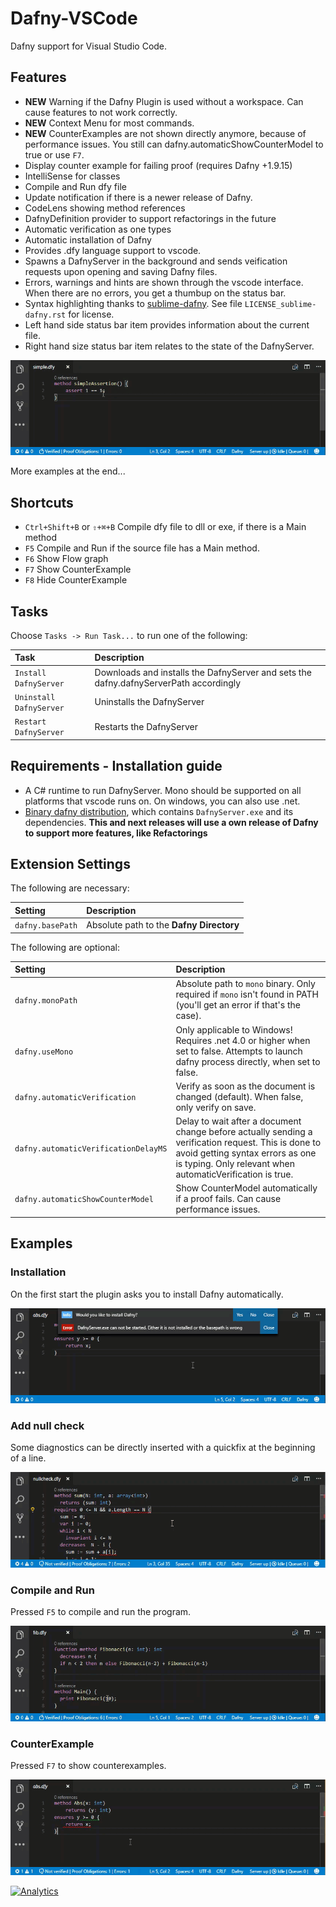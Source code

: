 # Dafny-VSCode

Dafny support for Visual Studio Code.

## Features

* **NEW** Warning if the Dafny Plugin is used without a workspace. Can cause features to not work correctly. 
* **NEW** Context Menu for most commands. 
* **NEW** CounterExamples are not shown directly anymore, because of performance issues. You still can dafny.automaticShowCounterModel to true or use `F7`. 
* Display counter example for failing proof (requires Dafny +1.9.15)
* IntelliSense for classes
* Compile and Run dfy file
* Update notification if there is a newer release of Dafny. 
* CodeLens showing method references
* DafnyDefinition provider to support refactorings in the future 
* Automatic verification as one types 
* Automatic installation of Dafny
* Provides .dfy language support to vscode.
* Spawns a DafnyServer in the background and sends veification requests upon opening and saving Dafny files.
* Errors, warnings and hints are shown through the vscode interface. When there are no errors, you get a thumbup on the status bar.
* Syntax highlighting thanks to [sublime-dafny](https://github.com/erggo/sublime-dafny). See file `LICENSE_sublime-dafny.rst` for license. 
* Left hand side status bar item provides information about the current file.
* Right hand size status bar item relates to the state of the DafnyServer.

![assertions animation](simpleassert.gif)

More examples at the end...

## Shortcuts

* `Ctrl+Shift+B` or `⇧+⌘+B` Compile dfy file to dll or exe, if there is a Main method
* `F5` Compile and Run if the source file has a Main method. 
* `F6` Show Flow graph
* `F7` Show CounterExample
* `F8` Hide CounterExample

## Tasks

Choose `Tasks -> Run Task...` to run one of the following:

| Task                    | Description                                                                           |
| :---------------------- |:------------------------------------------------------------------------------------- | 
| `Install DafnyServer`   | Downloads and installs the DafnyServer and sets the dafny.dafnyServerPath accordingly |
| `Uninstall DafnyServer` | Uninstalls the DafnyServer                                                            |
| `Restart DafnyServer`   | Restarts the DafnyServer                                                              |

## Requirements - Installation guide
* A C# runtime to run DafnyServer. Mono should be supported on all platforms that vscode runs on. On windows, you can also use .net.
* [Binary dafny distribution](https://github.com/FunctionalCorrectness/dafny-microsoft/releases), which contains `DafnyServer.exe` and its dependencies. **This and next releases will use a own release of Dafny to support more features, like Refactorings**

## Extension Settings

The following are necessary:

| Setting          | Description                              |
| :--------------- |:---------------------------------------- |
| `dafny.basePath` | Absolute path to the **Dafny Directory** |

The following are optional:

| Setting          | Description                              |
| :--------------- |:---------------------------------------- |
| `dafny.monoPath` | Absolute path to `mono` binary. Only required if `mono` isn't found in PATH (you'll get an error if that's the case). |
| `dafny.useMono` | Only applicable to Windows! Requires .net 4.0 or higher when set to false. Attempts to launch dafny process directly, when set to false. |
| `dafny.automaticVerification` | Verify as soon as the document is changed (default). When false, only verify on save. |
| `dafny.automaticVerificationDelayMS` | Delay to wait after a document change before actually sending a verification request. This is done to avoid getting syntax errors as one is typing. Only relevant when automaticVerification is true. |
| `dafny.automaticShowCounterModel` | Show CounterModel automatically if a proof fails. Can cause performance issues. |

## Examples

### Installation
On the first start the plugin asks you to install Dafny automatically. 

![assertions animation](installation.gif)

### Add null check
Some diagnostics can be directly inserted with a quickfix at the beginning of a line.

![assertions animation](addnullcheck.gif)

### Compile and Run
Pressed `F5` to compile and run the program.

![assertions animation](compileandrun.gif)

### CounterExample
Pressed `F7` to show counterexamples.

![assertions animation](counterexample.gif)

[![Analytics](https://ga-beacon.appspot.com/UA-98083145-1/FunctionalCorrectness/dafny-vscode?pixel)](https://github.com/FunctionalCorrectness/dafny-vscode)
